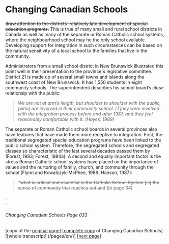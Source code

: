 # Changing Canadian Schools

~~draw attention to the districts´ relatively late development of special education programs.~~
This is true of many small and rural school districts in Canada as well as many of the separate or Roman Catholic school systems, where the neighbourhood school may he the only school available. Developing support for integration in such circumstances can be based on the natural sensitivity of a local school to the families that live in the community.  

Administrators from a small school district in New Brunswick illustrated this point well in their presentation to the province´s legislative committee. District 21 is made up of several small towns and islands along the southwest coast of New Brunswick. It has 1,550 students in eight community schools. The superintendent describes his school board’s close relationsip with the public:  

> *We are not at arm’s length, but shoulder to shoulder with the public, [who] are involved in their community school. [T]hey were involved with the integration process before and after 1987, and they feel reasonably oomfortable with it. (Hayes, 1989)*  

The separate or Roman Catholic school boards in several provinces also have features that have made them more
receptive to integration. First, the traditional segregated special education programs have been linked to the public school system. Therefore, the segregated schools and segregated classes so characteristic of the last several decades passed them by (Forest, 1983; Forest, 1984a). A second and equally important factor is the stress Roman Catholic school systems have placed on the importance of values and the nurturing of family, church, and community through the school (Flynn and Kowalczyk-McPhee, 1989; Hanson, 1987):  

> *~~what is critical and essential in the Catholic School System [is] the sense of community that reaches out and~~ (to page 34) 

.  
.  

###### Changing Canadian Schools Page 033

[copy of the [original page](/copies-from-original/CCS033.png)]
[[complete copy](/copies-from-original/BestCopy_Changing_Canadian_Schools_Perspectives_on_Disability_and_Inclusion.pdf) of Changing Canadian Schools]
[[whole transscript] (/pages/en/)]
[[next page](Changing_Canadian_Schools-034)]

